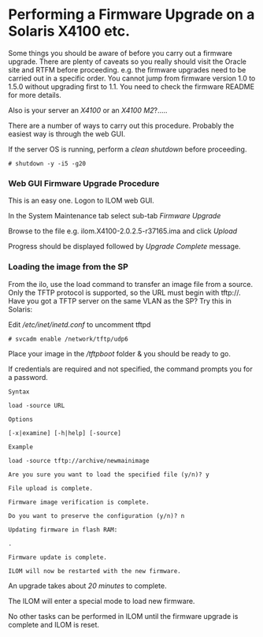 # Performing a Firmware Upgrade on a Solaris X4100 etc. 


Some things you should be aware of before you carry out a firmware upgrade. 
There are plenty of caveats so you really should visit the Oracle site and RTFM before proceeding.
e.g. the firmware upgrades need to be carried out in a specific order. 
You cannot jump from firmware version 1.0 to 1.5.0 without upgrading first to 1.1. 
You need to check the firmware README for more details.

Also is your server an *X4100* or an *X4100 M2*?.....


There are a number of ways to carry out this procedure. Probably the easiest way is through the web GUI.


If the server OS is running, perform a *clean shutdown* before proceeding.

~~~~
# shutdown -y -i5 -g20
~~~~


### Web GUI Firmware Upgrade Procedure


This is an easy one. Logon to ILOM web GUI.

In the System Maintenance tab select sub-tab *Firmware Upgrade*

Browse to the file e.g. ilom.X4100-2.0.2.5-r37165.ima and click *Upload*

Progress should be displayed followed by *Upgrade Complete* message.


### Loading the image from the SP

From the ilo, use the load command to transfer an image file from a source.
Only the TFTP protocol is supported, so the URL must begin with tftp://.
Have you got a TFTP server on the same VLAN as the SP?
Try this in Solaris:

Edit */etc/inet/inetd.conf* to uncomment tftpd

~~~~
# svcadm enable /network/tftp/udp6
~~~~


Place your image in the */tftpboot* folder & you should be ready to go.

If credentials are required and not specified, the command prompts you for a password.

~~~~
Syntax

load -source URL

Options

[-x|examine] [-h|help] [-source]

Example

load -source tftp://archive/newmainimage
~~~~

~~~~
Are you sure you want to load the specified file (y/n)? y

File upload is complete.

Firmware image verification is complete.

Do you want to preserve the configuration (y/n)? n

Updating firmware in flash RAM:

.

Firmware update is complete.

ILOM will now be restarted with the new firmware.
~~~~


An upgrade takes about *20 minutes* to complete.

The ILOM will enter a special mode to load new firmware.

No other tasks can be performed in ILOM until the firmware upgrade is complete and ILOM is reset.
